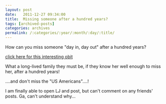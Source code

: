 ```yaml
---
layout: post
date:	2011-12-27 09:34:00
title:  Missing someone after a hundred years?
tags: [archived-posts]
categories: archives
permalink: /:categories/:year/:month/:day/:title/
---
```

How can you miss someone "day in, day out" after a hundred years?

<a href="http://timesofindia.indiatimes.com/home/SWAMI-BAI-HAZRATY/articleshow/11230479.cms"> click here for this interesting obit </a>


What a long-lived family they must be, if they know her well enough to miss her, after a hundred years!

....and don't miss the "US Americans"....!


I am finally able to open LJ and post, but can't comment on any friends' posts. Ga, can't understand why...
